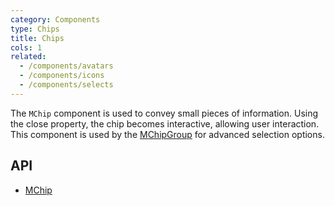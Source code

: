 ```yaml
---
category: Components
type: Chips
title: Chips
cols: 1
related:
  - /components/avatars
  - /components/icons
  - /components/selects
---
```


The `MChip` component is used to convey small pieces of information. Using the close property, the chip becomes
interactive, allowing user interaction. This component is used by the [MChipGroup](/components/chip-groups) for advanced selection options.

## API

- [MChip](/api/MChip)